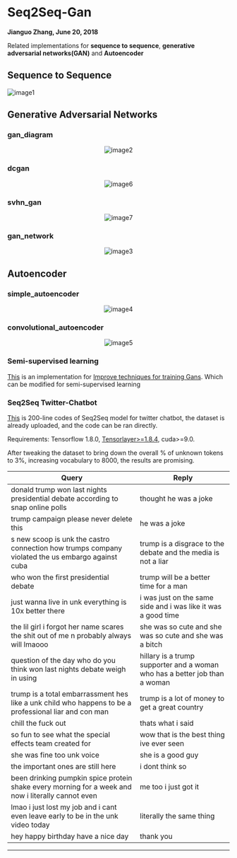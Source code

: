 # Seq2Seq-Gan
**Jianguo Zhang, June 20, 2018**

Related implementations for **sequence to sequence**, **generative adversarial networks(GAN)** and **Autoencoder**

## Sequence to Sequence

![image1](https://github.com/JianguoZhang1994/Seq2Seq-Gan-Autoencoder/blob/master/seq2seq/images/sequence-to-sequence-inference-decoder.png)

## Generative Adversarial Networks

### gan_diagram

<div align=center>

![image2](https://github.com/JianguoZhang1994/Seq2Seq-Gan-Autoencoder/blob/master/gan_mnist/assets/gan_diagram.png)
</div>

### dcgan

<div align=center>

![image6](https://github.com/JianguoZhang1994/Seq2Seq-Gan-Autoencoder/blob/master/dcgan-svhn/assets/dcgan.png)
</div>


### svhn_gan

<div align=center>

![image7](https://github.com/JianguoZhang1994/Seq2Seq-Gan-Autoencoder/blob/master/dcgan-svhn/assets/svhn_gan.png)
</div>

### gan_network

<div align=center>

![image3](https://github.com/JianguoZhang1994/Seq2Seq-Gan-Autoencoder/blob/master/gan_mnist/assets/gan_network.png)
</div>

## Autoencoder

### simple_autoencoder

<div align=center>

![image4](https://github.com/JianguoZhang1994/Seq2Seq-Gan-Autoencoder/blob/master/autoencoder/assets/simple_autoencoder.png)
</div>

### convolutional_autoencoder

<div align=center>

![image5](https://github.com/JianguoZhang1994/Seq2Seq-Gan-Autoencoder/blob/master/autoencoder/assets/convolutional_autoencoder.png)
</div>


### Semi-supervised learning

[This](https://github.com/JianguoZhang1994/Seq2Seq-Gan-Autoencoder/tree/master/Semi-supervised) is an implementation for [Improve techniques for training Gans](https://arxiv.org/pdf/1606.03498.pdf). Which can be modified for semi-supervised learning 

### Seq2Seq Twitter-Chatbot

[This](https://github.com/jianguoz/Seq2Seq-Gan-Autoencoder/tree/master/seq2seq-twitter-chatbot) is 200-line codes of Seq2Seq model for twitter chatbot, the dataset is already uploaded, and the code can be ran directly.

Requirements: Tensorflow 1.8.0, [Tensorlayer>=1.8.4](http://tensorlayer.readthedocs.io/en/latest/modules/layers.html#tensorlayer.layers.Seq2Seq), cuda>=9.0.

After tweaking the dataset to bring down the overall % of unknown tokens to 3%, increasing vocabulary to 8000, the results are promising.

| Query					| Reply					|
| ------------- | ------------- |
| donald trump won last nights presidential debate according to snap online polls | thought he was a joke |
| trump campaign please never delete this | he was a joke |
| s new scoop is unk the castro connection how trumps company violated the us embargo against cuba | trump is a disgrace to the debate and the media is not a liar |
| who won the first presidential debate | trump will be a better time for a man |
| just wanna live in unk everything is 10x better there | i was just on the same side and i was like it was a good time |
| the lil girl i forgot her name scares the shit out of me n probably always will lmaooo | she was so cute and she was so cute and she was a bitch |
| question of the day who do you think won last nights debate weigh in using | hillary is a trump supporter and a woman who has a better job than a woman |
| trump is a total embarrassment hes like a unk child who happens to be a professional liar and con man | trump is a lot of money to get a great country |
| chill the fuck out | thats what i said |
| so fun to see what the special effects team created for | wow that is the best thing ive ever seen |
| she was fine too unk voice | she is a good guy |
| the important ones are still here | i dont think so |
| been drinking pumpkin spice protein shake every morning for a week and now i literally cannot even | me too i just got it |
| lmao i just lost my job and i cant even leave early to be in the unk video today | literally the same thing |
| hey happy birthday have a nice day | thank you |

_______________________________________________________________
